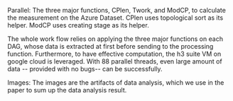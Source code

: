 Parallel:
The three major functions, CPlen, Twork, and ModCP, to calculate the measurement on the Azure Dataset.
CPlen uses topological sort as its helper. ModCP uses creating stage as its helper.

The whole work flow relies on applying the three major functions on each DAG, whose data is extracted 
at first before sending to the processing function. Furthermore, to have effective computation, the h3
suite VM on google cloud is leveraged. With 88 parallel threads, even large amount of data -- provided with
no bugs-- can be successfully.

Images:
The images are the artifacts of data analysis, which we use in the paper to sum up the data analysis result.
